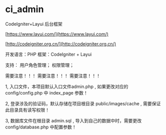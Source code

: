 # ci_admin

CodeIgniter+Layui 后台框架


[https://www.layui.com/](https://www.layui.com/)

[http://codeigniter.org.cn/](http://codeigniter.org.cn/)


开发语言：PHP
框架：CodeIgniter + Layui

支持：
  用户角色管理；
  权限管理；



需要注意！！！
需要注意！！！
需要注意！！！

1,
入口文件，本项目默认入口文件admin.php ,
如果更改对应的config/config.php 中 index_page 参数！


2,
登录涉及的验证码，默认存储在项目根目录 public/images/cache ,
需要保证此目录具有读写权限！


3,
数据库文件在根目录 admin.sql ,
导入到自己的数据中时，需要更改 config/database.php 中配置参数！
